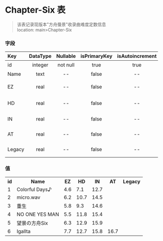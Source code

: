 # Chapter-Six 表
> 该表记录现版本"方舟蜃景"收录曲难度定数信息 <br>
> location: main>Chapter-Six

### 字段
| Key | DataType | Nullable | isPrimaryKey | isAutoincrement | p.s. |
|:--|:-:|:-:|:-:|:-:|:--|
| id | integer | not null | true | true | 主键 |
| Name | text | -- | false | -- | 收录曲 |
| EZ | real | -- | false | -- | Easy难度 |
| HD | real | -- | false | -- | Hard难度 |
| IN | real | -- | false | -- | Insane难度 |
| AT | real | -- | false | -- | Another难度 |
| Legacy | real | -- | false | -- | Legacy难度 |

### 值
<table><tr><th>id</th><th>Name</th><th>EZ</th><th>HD</th><th>IN</th><th>AT</th><th>Legacy</th><tr><tr><td>1</td><td>Colorful Days♪</td><td>4.6</td><td>7.1</td><td>12.7</td><td>  </td><td>  </td></tr><tr><td>2</td><td>micro.wav</td><td>6.2</td><td>10.7</td><td>14.5</td><td>  </td><td>  </td></tr><tr><td>3</td><td>重生</td><td>5.8</td><td>9.3</td><td>14.6</td><td>  </td><td>  </td></tr><tr><td>4</td><td>NO ONE YES MAN</td><td>5.5</td><td>11.8</td><td>15.4</td><td>  </td><td>  </td></tr><tr><td>5</td><td>望景の方舟Six</td><td>6.3</td><td>12.9</td><td>15.9</td><td>  </td><td>  </td></tr><tr><td>6</td><td>Igallta</td><td>7.7</td><td>12.7</td><td>15.8</td><td>16.7</td><td>  </td></tr></table>